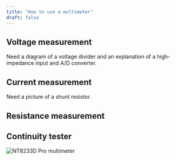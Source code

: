 ```yaml
---
title: "How to use a multimeter"
draft: false
---
```


## Voltage measurement

Need a diagram of a voltage divider and an explanation of a high-impedance input and A/D converter.

## Current measurement

Need a picture of a shunt resistor.

## Resistance measurement

## Continuity tester

![NT8233D Pro multimeter](/img/nt8233d-pro-multimeter.jpg)
